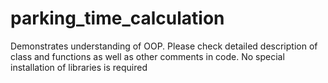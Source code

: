 # parking_time_calculation
Demonstrates understanding of OOP. Please check detailed description of class and functions as well as other comments in code.
No special installation of libraries is required

